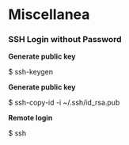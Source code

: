 # Miscellanea

### SSH Login without Password

**Generate public key**

$ ssh-keygen

**Generate public key**

$ ssh-copy-id -i ~/.ssh/id_rsa.pub <remote-host>

**Remote login**

$ ssh <remote-host>
